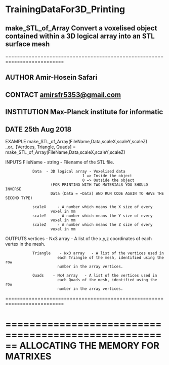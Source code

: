 # TrainingDataFor3D_Printing

 ## make_STL_of_Array  Convert a voxelised object contained within a 3D logical array into an STL surface mesh
 ==========================================================================
 ## AUTHOR        Amir-Hosein Safari
 ## CONTACT       amirsfr5353@gmail.com
 ## INSTITUTION   Max-Planck institute for informatic
 ## DATE          25th Aug 2018
 
  EXAMPLE       make_STL_of_Array(FileName,Data,scaleX,scaleY,scaleZ)  
        ..or..  [Vertices, Triangle, Quads] = make_STL_of_Array(FileName,Data,scaleX,scaleY,scaleZ)
 
  INPUTS        FileName   - string            - Filename of the STL file.
 
                Data  - 3D logical array - Voxelised data
                                      1 => Inside the object
                                      0 => Outside the object
                        (FOR PRINTING WITH TWO MATERIALS YOU SHOULD INVERSE
                        Data (Data = ~Data) AND RUN CODE AGAIN TO HAVE THE SECOND TYPE)
 
                scaleX     - A number which means the X size of every
                        voxel in mm
                scaleY     - A number which means the Y size of every 
                        voxel in mm
                scaleZ     - A number which means the Z size of every
                        voxel in mm
 
 
  OUTPUTS       vertices - Nx3 array   - A list of the x,y,z coordinates of
                           each vertex in the mesh.
                
                Triangle    - Nx3 array   - A list of the vertices used in
                           each Triangle of the mesh, identified using the row
                           number in the array vertices.
 
                Quads    - Nx4 array   - A list of the vertices used in
                           each Quads of the mesh, identified using the row
                           number in the array vertices.
 ==========================================================================

 ======================================================
    ALLOCATING THE MEMORY FOR MATRIXES
 ======================================================
